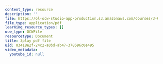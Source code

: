 ```yaml
---
content_type: resource
description: ''
file: https://ol-ocw-studio-app-production.s3.amazonaws.com/courses/3-091-introduction-to-solid-state-chemistry-fall-2018/03418e2f24c2a0bdab47378596c0e495_AH26nVIv4TQ.pdf
file_type: application/pdf
learning_resource_types: []
ocw_type: OCWFile
resourcetype: Document
title: 3play pdf file
uid: 03418e2f-24c2-a0bd-ab47-378596c0e495
video_metadata:
  youtube_id: null
---
```

